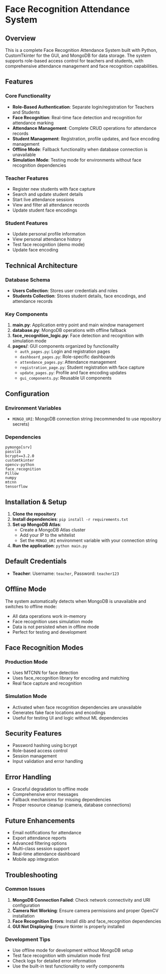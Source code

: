 # Face Recognition Attendance System

## Overview
This is a complete Face Recognition Attendance System built with Python, CustomTkinter for the GUI, and MongoDB for data storage. The system supports role-based access control for teachers and students, with comprehensive attendance management and face recognition capabilities.

## Features

### Core Functionality
- **Role-Based Authentication**: Separate login/registration for Teachers and Students
- **Face Recognition**: Real-time face detection and recognition for attendance marking
- **Attendance Management**: Complete CRUD operations for attendance records
- **Student Management**: Registration, profile updates, and face encoding management
- **Offline Mode**: Fallback functionality when database connection is unavailable
- **Simulation Mode**: Testing mode for environments without face recognition dependencies

### Teacher Features
- Register new students with face capture
- Search and update student details
- Start live attendance sessions
- View and filter all attendance records
- Update student face encodings

### Student Features
- Update personal profile information
- View personal attendance history
- Test face recognition (demo mode)
- Update face encoding

## Technical Architecture

### Database Schema
- **Users Collection**: Stores user credentials and roles
- **Students Collection**: Stores student details, face encodings, and attendance records

### Key Components
1. **main.py**: Application entry point and main window management
2. **database.py**: MongoDB operations with offline fallback
3. **face_recognition_logic.py**: Face detection and recognition with simulation mode
4. **pages/**: GUI components organized by functionality
   - `auth_pages.py`: Login and registration pages
   - `dashboard_pages.py`: Role-specific dashboards
   - `attendance_pages.py`: Attendance management
   - `registration_page.py`: Student registration with face capture
   - `update_pages.py`: Profile and face encoding updates
   - `gui_components.py`: Reusable UI components

## Configuration

### Environment Variables
- `MONGO_URI`: MongoDB connection string (recommended to use repository secrets)

### Dependencies
```
pymongo[srv]
passlib
bcrypt==3.2.0
customtkinter
opencv-python
face_recognition
Pillow
numpy
mtcnn
tensorflow
```

## Installation & Setup

1. **Clone the repository**
2. **Install dependencies**: `pip install -r requirements.txt`
3. **Set up MongoDB Atlas**:
   - Create a MongoDB Atlas cluster
   - Add your IP to the whitelist
   - Set the `MONGO_URI` environment variable with your connection string
4. **Run the application**: `python main.py`

## Default Credentials
- **Teacher**: Username: `teacher`, Password: `teacher123`

## Offline Mode
The system automatically detects when MongoDB is unavailable and switches to offline mode:
- All data operations work in-memory
- Face recognition uses simulation mode
- Data is not persisted when in offline mode
- Perfect for testing and development

## Face Recognition Modes

### Production Mode
- Uses MTCNN for face detection
- Uses face_recognition library for encoding and matching
- Real face capture and recognition

### Simulation Mode
- Activated when face recognition dependencies are unavailable
- Generates fake face locations and encodings
- Useful for testing UI and logic without ML dependencies

## Security Features
- Password hashing using bcrypt
- Role-based access control
- Session management
- Input validation and error handling

## Error Handling
- Graceful degradation to offline mode
- Comprehensive error messages
- Fallback mechanisms for missing dependencies
- Proper resource cleanup (camera, database connections)

## Future Enhancements
- Email notifications for attendance
- Export attendance reports
- Advanced filtering options
- Multi-class session support
- Real-time attendance dashboard
- Mobile app integration

## Troubleshooting

### Common Issues
1. **MongoDB Connection Failed**: Check network connectivity and URI configuration
2. **Camera Not Working**: Ensure camera permissions and proper OpenCV installation
3. **Face Recognition Errors**: Install dlib and face_recognition dependencies
4. **GUI Not Displaying**: Ensure tkinter is properly installed

### Development Tips
- Use offline mode for development without MongoDB setup
- Test face recognition with simulation mode first
- Check logs for detailed error information
- Use the built-in test functionality to verify components